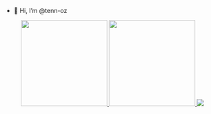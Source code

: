 - 👋 Hi, I’m @tenn-oz

<p align="center">
  <a href="https://github.com/anuraghazra/github-readme-stats">
    <img height=200px src="https://github-readme-stats.vercel.app/api?username=tenn-oz" />
  </a>
  <a href="https://github.com/anuraghazra/convoychat">
    <img height=200px src="https://github-readme-stats.vercel.app/api/top-langs?username=tenn-oz&layout=compact&card_width=320" />
  </a>
  
  <img margin-top="10px" src="http://github-profile-summary-cards.vercel.app/api/cards/profile-details?username=tenn-oz&theme=default" />
</p>


<!---
tenn-oz/tenn-oz is a ✨ special ✨ repository because its `README.md` (this file) appears on your GitHub profile.
You can click the Preview link to take a look at your changes.
--->

